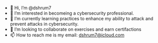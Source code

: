 - 👋 Hi, I’m @dshrum7
- 👀 I’m interested in becomeing a cybersecurity professional. 
- 🌱 I’m currently learning practices to enhance my ability to attack and prevent attacks in cybersecurity.
- 💞️ I’m looking to collaborate on exercises and earn certifactions 
- 📫 How to reach me is my email: dshrum7@icloud.com

<!---
dshrum7/dshrum7 is a ✨ special ✨ repository because its `README.md` (this file) appears on your GitHub profile.
You can click the Preview link to take a look at your changes.
--->

